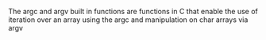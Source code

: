 The argc and argv built in functions are functions in C that enable the use of iteration over an array using the argc and manipulation on char arrays via argv
